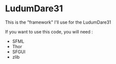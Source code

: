 LudumDare31
===========

This is the "framework" I'll use for the LudumDare31

If you want to use this code, you will need :

- SFML
- Thor
- SFGUI
- zlib
